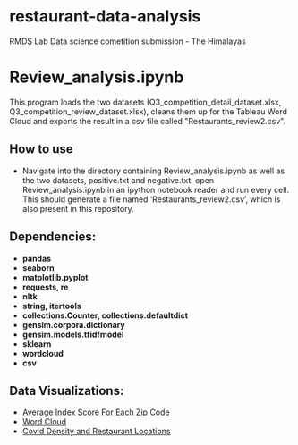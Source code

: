 # restaurant-data-analysis
RMDS Lab Data science cometition submission - The Himalayas

# Review_analysis.ipynb
This program loads the two datasets (Q3_competition_detail_dataset.xlsx, Q3_competition_review_dataset.xlsx), cleans them up for the Tableau Word Cloud and exports the 
result in a csv file called "Restaurants_review2.csv".

## How to use
* Navigate into the directory containing Review_analysis.ipynb as well as the two datasets, positive.txt and negative.txt.
open Review_analysis.ipynb in an ipython notebook reader and run every cell. This should generate a file named ‘Restaurants_review2.csv’,
which is also present in this repository.

## Dependencies:

* **pandas**
* **seaborn**
* **matplotlib.pyplot**
* **requests, re**
* **nltk**
* **string, itertools**
* **collections.Counter, collections.defaultdict**
* **gensim.corpora.dictionary**
* **gensim.models.tfidfmodel**
* **sklearn**
* **wordcloud**
* **csv**


## Data Visualizations:
* [Average Index Score For Each Zip Code](https://public.tableau.com/app/profile/irisa2031/viz/RMDSvisualization/Story1)
* [Word Cloud](https://public.tableau.com/app/profile/thuong.nguyen/viz/Wordcloud_Reviews/Sheet1)
* [Covid Density and Restaurant Locations](https://public.tableau.com/app/profile/thuong.nguyen/viz/Covid_and_Restaurants/Sheet2)
